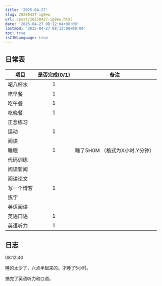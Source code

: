 ```yaml
---
title: '2025-04-27'
slug: 20250427-ig8ew
url: /post/20250427-ig8ew.html
date: '2025-04-27 08:12:04+08:00'
lastmod: '2025-04-27 08:13:08+08:00'
toc: true
isCJKLanguage: true
---
```






## 日常表

|项目|是否完成(0/1)|备注|
| ------------| :-------------: | ---------------------------------|
|喝八杯水|1||
|吃早餐|1||
|吃午餐|1||
|吃晚餐|1||
|正念练习|||
|运动|1||
|阅读|||
|睡眠|1|睡了5H0M  （格式为X小时.Y分钟）|
|代码训练|||
|阅读新闻|||
|阅读论文|||
|写一个博客|1||
|练字|||
|英语阅读|||
|英语口语|1||
|英语听力|1||

## 日志

08:12:40

睡的太少了，六点半起来的。才睡了5小时。

搞完了英语听力和口语。
